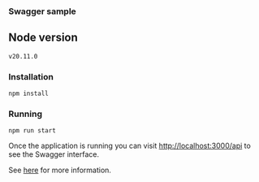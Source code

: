 ### Swagger sample

## Node version
`v20.11.0`

### Installation

`npm install`

### Running

`npm run start`

Once the application is running you can visit [http://localhost:3000/api](http://localhost:3000/api) to see the Swagger interface.

See [here](https://docs.nestjs.com/recipes/swagger#bootstrap) for more information.
